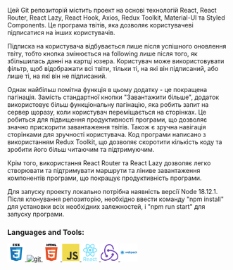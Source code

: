 Цей Git репозиторій містить проект на основі технологій React, React Router,
React Lazy, React Hook, Axios, Redux Toolkit, Material-UI та Styled Components.
Це програма твітів, яка дозволяє користувачеві підписатися на інших
користувачів.

Підписка на користувача відбувається лише після успішного оновлення твіту, тобто
кнопка змінюється на following лише після того, як збільшилась данні на картці
юзера. Користувач може використовувати фільтр, щоб відображати всі твіти, тільки
ті, на які він підписаний, або лише ті, на які він не підписаний.

Однак найбільш помітна функція в цьому додатку - це покращена пагінація. Замість
стандартної кнопки "Завантажити більше", додаток використовує більш
функціональну пагінацію, яка робить запит на сервер щоразу, коли користувач
переміщається на сторінках. Це робиться для підвищення продуктивності програми,
що дозволяє значно прискорити завантаження твітів. Також є зручна навігація
сторінками для зручності користувача. Код програми написано з використанням
Redux Toolkit, що дозволяє скоротити кількість коду та зробити його більш
читаючим та підтримуючим.

Крім того, використання React Router та React Lazy дозволяє легко створювати та
підтримувати маршрути та ліниве завантаження компонентів програми, що покращує
продуктивність програми.

Для запуску проекту локально потрібна наявність версії Node 18.12.1. Після
клонування репозиторію, необхідно ввести команду "npm install" для установки
всіх необхідних залежностей, і "npm run start" для запуску програми.

<p align="left">
</p>

<h3 align="left">Languages and Tools:</h3>
<p align="left"> <a href="https://www.w3schools.com/css/" target="_blank" rel="noreferrer"> <img src="https://raw.githubusercontent.com/devicons/devicon/master/icons/css3/css3-original-wordmark.svg" alt="css3" width="40" height="40"/> </a> <a href="https://git-scm.com/" target="_blank" rel="noreferrer"> <img src="https://www.vectorlogo.zone/logos/git-scm/git-scm-icon.svg" alt="git" width="40" height="40"/> </a> <a href="https://www.w3.org/html/" target="_blank" rel="noreferrer"> <img src="https://raw.githubusercontent.com/devicons/devicon/master/icons/html5/html5-original-wordmark.svg" alt="html5" width="40" height="40"/> </a> <a href="https://developer.mozilla.org/en-US/docs/Web/JavaScript" target="_blank" rel="noreferrer"> <img src="https://raw.githubusercontent.com/devicons/devicon/master/icons/javascript/javascript-original.svg" alt="javascript" width="40" height="40"/> </a> <a href="https://reactjs.org/" target="_blank" rel="noreferrer"> <img src="https://raw.githubusercontent.com/devicons/devicon/master/icons/react/react-original-wordmark.svg" alt="react" width="40" height="40"/> </a> <a href="https://redux.js.org" target="_blank" rel="noreferrer"> <img src="https://raw.githubusercontent.com/devicons/devicon/master/icons/redux/redux-original.svg" alt="redux" width="40" height="40"/> </a> <a href="https://webpack.js.org" target="_blank" rel="noreferrer"> <img src="https://raw.githubusercontent.com/devicons/devicon/d00d0969292a6569d45b06d3f350f463a0107b0d/icons/webpack/webpack-original-wordmark.svg" alt="webpack" width="40" height="40"/> </a> </p>

